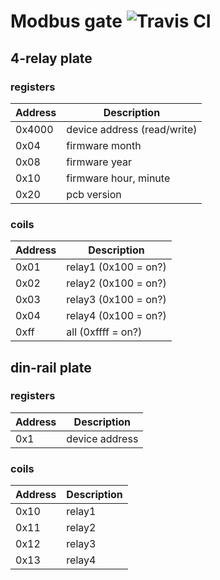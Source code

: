 # Modbus gate ![Travis CI](https://travis-ci.com/kdudkov/mb_gate.svg?branch=master)

## 4-relay plate

### registers
Address | Description
--|--
0x4000 | device address (read/write)
0x04 | firmware month
0x08 | firmware year
0x10 | firmware hour, minute
0x20 | pcb version

### coils
Address | Description
--|--
0x01 | relay1 (0x100 = on?)
0x02 | relay2 (0x100 = on?)
0x03 | relay3 (0x100 = on?)
0x04 | relay4 (0x100 = on?)
0xff | all (0xffff = on?)

## din-rail plate

### registers
Address | Description
--|--
0x1 | device address

### coils
Address | Description
--|--
0x10 | relay1
0x11 | relay2
0x12 | relay3
0x13 | relay4

